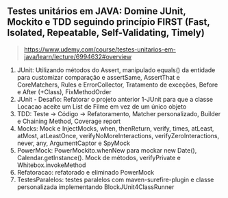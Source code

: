 ## Testes unitários em JAVA: Domine JUnit, Mockito e TDD seguindo princípio FIRST (Fast, Isolated, Repeatable, Self-Validating, Timely)
> https://www.udemy.com/course/testes-unitarios-em-java/learn/lecture/6994632#overview

1. JUnit: Utilizando métodos do Assert, manipulado equals() da entidade para customizar comparação e assertSame, AssertThat e CoreMatchers, Rules e ErrorCollector, Tratamento de exceções, Before e After (+Class), FixMethodOrder
2. JUnit - Desafio: Refatorar o projeto anterior 1-JUnit para que a classe Locacao aceite um List de Filme em vez de um único objeto
3. TDD: Teste -> Código -> Refatoramento, Matcher personalizado, Builder e Chaining Method, Coverage report
4. Mocks: Mock e InjectMocks, when, thenReturn, verify, times, atLeast, atMost, atLeastOnce, verifyNoMoreInteractions, verifyZeroInteractions, never, any, ArgumentCaptor e SpyMock
5. PowerMock: PowerMockito.whenNew para mockar new Date(), Calendar.getInstance(). Mock de métodos, verifyPrivate e Whitebox.invokeMethod
6. Refatoracao: refatorado e eliminado PowerMock
7. TestesParalelos: testes paralelos com maven-surefire-plugin e classe personalizada implementando BlockJUnit4ClassRunner

